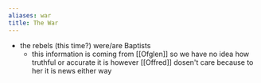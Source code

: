 ```yaml
---
aliases: war
title: The War
---
```


- the rebels (this time?) were/are Baptists 
	- this information is coming from [[Ofglen]] so we have no idea how truthful or accurate it is however [[Offred]] dosen't care because to her it is news either way

	